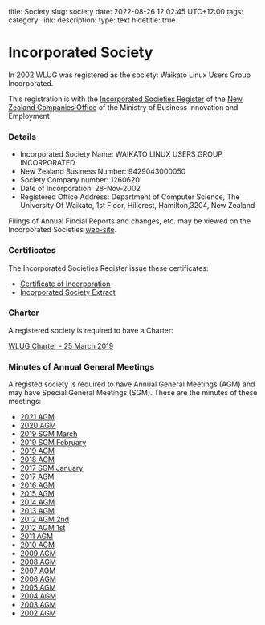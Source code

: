 title: Society
slug: society
date: 2022-08-26 12:02:45 UTC+12:00
tags: 
category: 
link: 
description: 
type: text
hidetitle: true

# Incorporated Society

In 2002 WLUG was registered as the society: Waikato Linux Users Group Incorporated.

This registration is with the [Incorporated Societies Register](https://is-register.companiesoffice.govt.nz/) of the [New Zealand Companies Office](https://www.companiesoffice.govt.nz/) of the Ministry of Business Innovation and Employment 

### Details

* Incorporated Society Name: WAIKATO LINUX USERS GROUP INCORPORATED
* New Zealand Business Number: 9429043000050
* Society Company number: 1260620
* Date of Incorporation: 28-Nov-2002
* Registered Office Address: Department of Computer Science, The University Of Waikato, 1st Floor, Hillcrest, Hamilton,3204, New Zealand

Filings of Annual Fincial Reports and changes, etc. may be viewed on the Incorporated Societies [web-site](https://is-register.companiesoffice.govt.nz/).

### Certificates

The Incorporated Societies Register issue these certificates:

* [Certificate of Incorporation](/society/certificate-of-incorporation/)
* [Incorporated Society Extract](/society/extract-of-incorporated-society)


### Charter

A registered society is required to have a Charter:

[WLUG Charter - 25 March 2019](/society/charter/)


### Minutes of Annual General Meetings

A registed society is required to have Annual General Meetings (AGM) and may have Special General Meetings (SGM). These are the minutes of these meetings:

* [2021 AGM](/meeting/2021-agm/) 
* [2020 AGM](/meeting/2020-agm/) 
* [2019 SGM March](/meeting/2019-sgm-mar/) 
* [2019 SGM February](/meeting/2019-sgm-feb/) 
* [2019 AGM](/meeting/2019-agm/)                 
* [2018 AGM](/meeting/2018-agm/) 
* [2017 SGM January](/meeting/2017-sgm-jan/) 
* [2017 AGM](/meeting/2017-agm/) 
* [2016 AGM](/meeting/2016-agm/) 
* [2015 AGM](/meeting/2015-agm/) 
* [2014 AGM](/meeting/2014-agm/) 
* [2013 AGM](/meeting/2013-agm/)                
* [2012 AGM 2nd](/meeting/2012-agm-2nd/)       
* [2012 AGM 1st](/meeting/2012-agm-1st/) 
* [2011 AGM](/meeting/2011-agm/) 
* [2010 AGM](/meeting/2010-agm/)  
* [2009 AGM](/meeting/2009-agm/)   
* [2008 AGM](/meeting/2008-agm/)  
* [2007 AGM](/meeting/2007-agm/) 
* [2006 AGM](/meeting/2006-agm/) 
* [2005 AGM](/meeting/2005-agm/) 
* [2004 AGM](/meeting/2004-agm/) 
* [2003 AGM](/meeting/2003-agm/)                
* [2002 AGM](/meeting/2002-agm/) 



